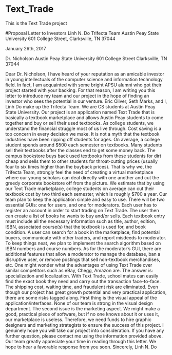 # Text_Trade
This is the Text Trade project

#Proposal Letter to Investors
Linh N. Do
Trifecta Team
Austin Peay State University
601 College Street, Clarksville, TN 37044

January 26th, 2017

Dr. Nicholson
Austin Peay State University
601 College Street
Clarksville, TN 37044

Dear Dr. Nicholson,
I have heard of your reputation as an amicable investor in young intellectuals of the computer science and information 
technology field. In fact, I am acquainted with some bright APSU alumni who got their project started with your backing. 
For that reason, I am writing you this letter to introduce my team and our project in the hope of finding an investor who 
sees the potential in our venture.
Eric Oliver, Seth Marks, and I, Linh Do make up the Trifecta Team. We are CS students at Austin Peay State University. 
Our project is an application named Text Trade that is basically a textbook marketplace and allows Austin Peay students 
to come together and buy or sell their used textbooks. 
As college students, we understand the financial struggle most of us live through. Cost saving is a top concern in every 
decision we make. It is not a myth that the textbook industries have been ripping off students for ages. On average, a 
college student spends around $500 each semester on textbooks. Many students sell their textbooks after the classes end 
to get some money back. The campus bookstore buys back used textbooks from these students for dirt cheap and sells them 
to other students for throat-cutting prices (usually four to six times higher than the buyback prices). That is why we, 
the Trifecta Team, strongly feel the need of creating a virtual marketplace where our young scholars can deal directly 
with one another and cut the greedy corporate bookstore off from the picture. We estimate that by using our Text Trade 
marketplace, college students on average can cut their textbook cost by two third each semester, which is roughly $700 
a year.
Our team plan to keep the application simple and easy to use. There will be two essential GUIs: one for users, and one 
for moderators. Each user has to register an account in order to start trading on Text Trade. The user then can create 
a list of books he wants to buy and/or sells. Each textbook entry must include all the necessary information such as 
title, author, edition, ISBN, associated course(s) that the textbook is used for, and book condition. A user can search 
for a book in the marketplace, find potential buyers, communicate with other traders, and report misdeeds to moderator. 
To keep things neat, we plan to implement the search algorithm based on ISBN numbers and course numbers. As for the 
moderator’s GUI, there are additional features that allow a moderator to manage the database, ban a disruptive user, or 
remove postings that sell non-textbook merchandises, etc. 
One might wonder what the advantages of using Text Trade over similar competitors such as eBay, Chegg, Amazon are. The 
answer is: specialization and localization. With Text Trade, school mates can easily find the exact book they need and 
carry out the transaction face-to-face. The shipping cost, waiting time, and fraudulent risk are eliminated. 
Even though our project has great growth potential and very practical application, there are some risks tagged along. 
First thing is the visual appeal of the application/interfaces. None of our team is strong in the visual design 
department. The second issue is the marketing aspect. We might make a good, practical piece of software, but if no one 
knows about it or uses it, our marketplace is useless. Therefore, we need funds to hire graphic designers and marketing 
strategists to ensure the success of this project.
I genuinely hope you will take our project into consideration. If you have any further question, please contact me using 
the information provided above. Our team greatly appreciate your time in reading through this letter. We hope to hear a 
favorable response from you soon.
Sincerely,
Linh N. Do
 
